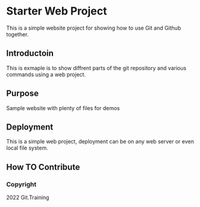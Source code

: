 # Starter Web Project

This is a simple website project for showing how to use Git and Github together.

## Introductoin

This is exmaple is to show diffrent parts of the git repository and various commands using a web project.

## Purpose

Sample website with plenty of files for demos

## Deployment

This is a simple web project, deployment can be on any web server or even local file system.

## How TO Contribute

### Copyright

2022 Git.Training